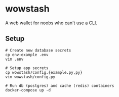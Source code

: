 # wowstash

A web wallet for noobs who can't use a CLI.

## Setup

```
# Create new database secrets
cp env-example .env
vim .env

# Setup app secrets
cp wowstash/config.{example.py,py}
vim wowstash/config.py

# Run db (postgres) and cache (redis) containers
docker-compose up -d
```
